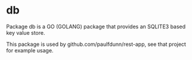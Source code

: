 # db 
Package db is a GO (GOLANG) package that provides an SQLITE3 based key value store.

This package is used by github.com/paulfdunn/rest-app, see that project for example usage.